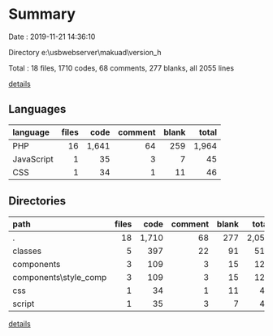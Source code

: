 # Summary

Date : 2019-11-21 14:36:10

Directory e:\usbwebserver\makuad\version_h

Total : 18 files,  1710 codes, 68 comments, 277 blanks, all 2055 lines

[details](details.md)

## Languages
| language | files | code | comment | blank | total |
| :--- | ---: | ---: | ---: | ---: | ---: |
| PHP | 16 | 1,641 | 64 | 259 | 1,964 |
| JavaScript | 1 | 35 | 3 | 7 | 45 |
| CSS | 1 | 34 | 1 | 11 | 46 |

## Directories
| path | files | code | comment | blank | total |
| :--- | ---: | ---: | ---: | ---: | ---: |
| . | 18 | 1,710 | 68 | 277 | 2,055 |
| classes | 5 | 397 | 22 | 91 | 510 |
| components | 3 | 109 | 3 | 15 | 127 |
| components\style_comp | 3 | 109 | 3 | 15 | 127 |
| css | 1 | 34 | 1 | 11 | 46 |
| script | 1 | 35 | 3 | 7 | 45 |

[details](details.md)
